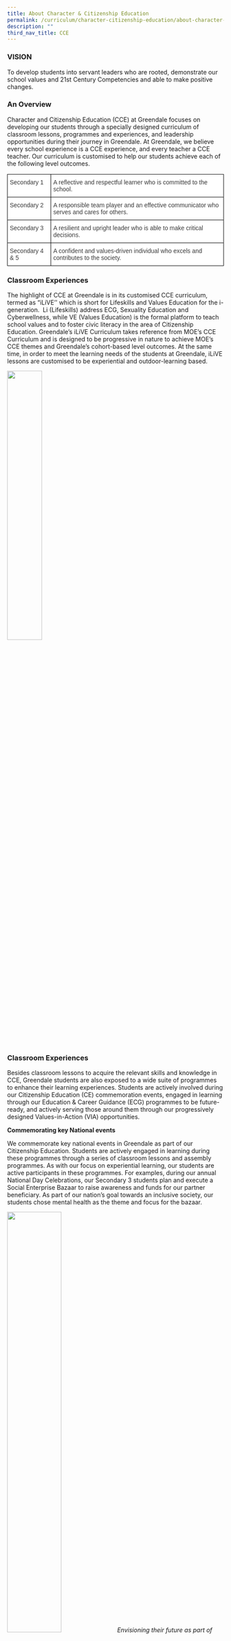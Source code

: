 ```yaml
---
title: About Character & Citizenship Education
permalink: /curriculum/character-citizenship-education/about-character-citizenship-education/
description: ""
third_nav_title: CCE
---
```

### VISION

To develop students into servant leaders who are rooted, demonstrate our school values and 21st Century Competencies and able to make positive changes.

### An Overview

Character and Citizenship Education (CCE) at Greendale focuses on developing our students through a specially designed curriculum of classroom lessons, programmes and experiences, and leadership opportunities during their journey in Greendale. At Greendale, we believe every school experience is a CCE experience, and every teacher a CCE teacher. Our curriculum is customised to help our students achieve each of the following level outcomes.

<style type="text/css">
.tg  {border-collapse:collapse;border-spacing:0;}
.tg td{border-color:black;border-style:solid;border-width:1px;font-family:Arial, sans-serif;font-size:14px;
  overflow:hidden;padding:10px 5px;word-break:normal;}
.tg th{border-color:black;border-style:solid;border-width:1px;font-family:Arial, sans-serif;font-size:14px;
  font-weight:normal;overflow:hidden;padding:10px 5px;word-break:normal;}
.tg .tg-dox4{background-color:#FFF;color:#3A3A3A;text-align:left;vertical-align:top}
</style>
<table class="tg">
<thead>
  <tr>
    <th class="tg-dox4"><span style="font-weight:400;font-style:inherit">Secondary 1 </span></th>
    <th class="tg-dox4"><span style="font-weight:400;font-style:inherit">A reflective and respectful learner who is committed to the school.</span></th>
  </tr>
</thead>
<tbody>
  <tr>
    <td class="tg-dox4"><span style="font-weight:400;font-style:inherit">Secondary 2</span></td>
    <td class="tg-dox4"><span style="font-weight:400;font-style:inherit">A responsible team player and an effective communicator who serves and cares for others.</span></td>
  </tr>
  <tr>
    <td class="tg-dox4"><span style="font-weight:400;font-style:inherit">Secondary 3</span></td>
    <td class="tg-dox4"><span style="font-weight:400;font-style:inherit">A resilient and upright leader who is able to make critical decisions. </span></td>
  </tr>
  <tr>
    <td class="tg-dox4"><span style="font-weight:400;font-style:inherit">Secondary 4 &amp; 5</span></td>
    <td class="tg-dox4"><span style="font-weight:400;font-style:inherit">A confident and values-driven individual who excels and contributes to the society.</span></td>
  </tr>
</tbody>
</table>

### Classroom Experiences

The highlight of CCE at Greendale is in its customised CCE curriculum, termed as “iLiVE’’ which is short for Lifeskills and Values Education for the i-generation.  Li (Lifeskills) address ECG, Sexuality Education and Cyberwellness, while VE (Values Education) is the formal platform to teach school values and to foster civic literacy in the area of Citizenship Education. Greendale’s iLiVE Curriculum takes reference from MOE’s CCE Curriculum and is designed to be progressive in nature to achieve MOE’s CCE themes and Greendale’s cohort-based level outcomes. At the same time, in order to meet the learning needs of the students at Greendale, iLiVE lessons are customised to be experiential and outdoor-learning based.

<img src="/images/image42.jpg" 
     style="width:40%">
		 
### Classroom Experiences

Besides classroom lessons to acquire the relevant skills and knowledge in CCE, Greendale students are also exposed to a wide suite of programmes to enhance their learning experiences. Students are actively involved during our Citizenship Education (CE) commemoration events, engaged in learning through our Education & Career Guidance (ECG) programmes to be future-ready, and actively serving those around them through our progressively designed Values-in-Action (VIA) opportunities.

**Commemorating key National events**

We commemorate key national events in Greendale as part of our Citizenship Education. Students are actively engaged in learning during these programmes through a series of classroom lessons and assembly programmes. As with our focus on experiential learning, our students are active participants in these programmes. For examples, during our annual National Day Celebrations, our Secondary 3 students plan and execute a Social Enterprise Bazaar to raise awareness and funds for our partner beneficiary. As part of our nation’s goal towards an inclusive society, our students chose mental health as the theme and focus for the bazaar.

<img src="/images/image43.jpg" 
     style="width:50%">
_Envisioning their future as part of National Day Commemoration_
<img src="/images/image44.jpg" 
     style="width:50%">
_Our annual Social Enterprise Bazaar as part of National Day celebrations_
<img src="/images/image45.png" 
     style="width:50%">
_Our students learning about Total Defence through card games_
<img src="/images/image46.png" 
     style="width:50%">
_Commemorating Racial Harmony Day_

**Serving others through Values-in-Action programmes**

At Greendale, we believe that every student can be a servant leader who are able to make positive changes. Our Values-in-Action programmes are designed to be progressive, to encourage our students to make active steps to better the lives of those around them. As we often say, small actions can have big impact. Through these programmes, our students learn to initiate their own projects to positively impact those around them.

<img src="/images/via.png" 
     style="width:60%">
		 
_Sec 1s writing notes to appreciate our frontliners during the fight against Covid-19_

<img src="/images/via2.png" 
     style="width:60%">
		 
_Sec 2s Values-in-Action Project – Designing a prototype for the elderly with mobility issues after learning about their needs during visits to an elderly home_

<img src="/images/image23.jpg" 
     style="width:60%">
_Sec 3s Values-in-Action Project – Raising awareness and funds for mental health and inclusiveness_

<img src="/images/image24.png" 
     style="width:60%">
		 
_Sec 4/5s Values-in-Action Project – Engaging the Punggol Community in a ‘Thank My Neighbour’ Campaign_

**Learning to be future-ready through Education and Career Guidance Programmes**

Education and Career Guidance Programmes aims to equip our students with the necessary knowledge, skills and values, to make decisions for successful transition from school to further education or work.  Our students have the opportunity to explore post-secondary educational pathways through talks and learning journeys to post-secondary institutions, as well as explore career pathways through our annual Careers Day and Work Experience Programmes.

<img src="/images/ecg.png" 
     style="width:60%">
		 
_Learning journeys to post-secondary institutions_

<img src="/images/image27.jpg" 
     style="width:50%">
		 
_Acquiring interview skills through workshops_

<img src="/images/image28.jpg" 
     style="width:50%">
_Learning Journeys to industries during Careers Day_

<img src="/images/ecg2.png" 
     style="width:60%">
		 
_5 day Work Experience Programme_

### Talent Development & Student Leadership

At Greendale, we believe that every student can be a leader. We aim to build confident leaders with the heart to serve. A wide variety of training and opportunities are afforded to develop leaders at each level. Students have the opportunity to serve as subject representatives in their classes, take on leadership positions in their CCAs and in the school as CCA leaders and Student Councillors respectively. 

Greendale’s student leadership development programme is guided by the principles of Servant Leadership by Robert Greenleaf.

_The servant-leader is servant first. It begins with the natural feeling that one wants to serve. Then conscious choice brings one to aspire to lead. The best test is: do those served grow as persons: do they, while being served, become healthier, wiser, freer, more autonomous, more likely themselves to become servants? And, what is the effect on the least privileged in society; will they benefit, or, at least, not be further deprived?  
(Greenleaf, 1977/2002)_

The Greendale Student Leadership Journey is based on Servant Leadership principles. The inverted pyramid signals how leaders with greater responsibilities need to support the rest of the student population through the ability to serve.  

There are outcome goals for each of the 5 levels of leadership tied to the Servant Leadership traits. Minimally, all students should seek to become responsible leaders. At the highest level of leadership, we aim for our student leaders to demonstrate the traits of being a servant leader.

<img src="/images/image5.jpg" 
     style="width:85%">